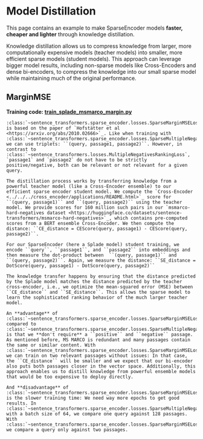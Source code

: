 # Model Distillation

This page contains an example to make SparseEncoder models **faster, cheaper and lighter** through knowledge distillation. 

Knowledge distillation allows us to compress knowledge from larger, more computationally expensive models (teacher models) into smaller, more efficient sparse models (student models). This approach can leverage bigger model results, including non-sparse models like Cross-Encoders and dense bi-encoders, to compress the knowledge into our small sparse model while maintaining much of the original performance.

## MarginMSE
**Training code: [train_splade_msmarco_margin.py](train_splade_msmarco_margin.py)**

```{eval-rst}
:class:`~sentence_transformers.sparse_encoder.losses.SparseMarginMSELoss` is based on the paper of `Hofstätter et al <https://arxiv.org/abs/2010.02666>`_. Like when training with :class:`~sentence_transformers.sparse_encoder.losses.SparseMultipleNegativesRankingLoss`, we can use triplets: ``(query, passage1, passage2)``. However, in contrast to :class:`~sentence_transformers.losses.MultipleNegativesRankingLoss`, `passage1` and `passage2` do not have to be strictly positive/negative, both can be relevant or not relevant for a given query.  

The distillation process works by transferring knowledge from a powerful teacher model (like a Cross-Encoder ensemble) to our efficient sparse encoder student model. We compute the `Cross-Encoder <../../../cross_encoder/applications/README.html>`_ score for ``(query, passage1)`` and ``(query, passage2)`` using the teacher model. We provide scores for 160 million such pairs in our `msmarco-hard-negatives dataset <https://huggingface.co/datasets/sentence-transformers/msmarco-hard-negatives>`_, which contains pre-computed scores from a BERT ensemble Cross-Encoder. We then compute the distance: ``CE_distance = CEScore(query, passage1) - CEScore(query, passage2)``.

For our SparseEncoder (here a Splade model) student training, we encode ``query``, ``passage1``, and ``passage2`` into embeddings and then measure the dot-product between  ``(query, passage1)`` and ``(query, passage2)``. Again, we measure the distance: ``SE_distance = DotScore(query, passage1) - DotScore(query, passage2)``

The knowledge transfer happens by ensuring that the distance predicted by the Splade model matches the distance predicted by the teacher cross-encoder, i.e., we optimize the mean-squared error (MSE) between ``CE_distance`` and ``SE_distance``. This allows the sparse model to learn the sophisticated ranking behavior of the much larger teacher model.

An **advantage** of :class:`~sentence_transformers.sparse_encoder.losses.SparseMarginMSELoss` compared to :class:`~sentence_transformers.sparse_encoder.losses.SparseMultipleNegativesRankingLoss` is that we **don't require** a ``positive`` and ``negative`` passage. As mentioned before, MS MARCO is redundant and many passages contain the same or similar content. With :class:`~sentence_transformers.sparse_encoder.losses.SparseMarginMSELoss`, we can train on two relevant passages without issues: In that case, the ``CE_distance`` will be smaller and we expect that our bi-encoder also puts both passages closer in the vector space. Additionally, this approach enables us to distill knowledge from powerful ensemble models that would be too expensive to deploy directly.

And **disadvantage** of :class:`~sentence_transformers.sparse_encoder.losses.SparseMarginMSELoss` is the slower training time: We need way more epochs to get good results. In :class:`~sentence_transformers.sparse_encoder.losses.SparseMultipleNegativesRankingLoss`, with a batch size of 64, we compare one query against 128 passages. With :class:`~sentence_transformers.sparse_encoder.losses.SparseMarginMSELoss`, we compare a query only against two passages.
```
